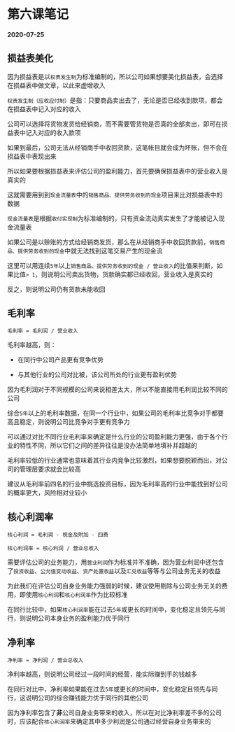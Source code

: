 # 第六课笔记

#### 2020-07-25

## 损益表美化

因为损益表是以`权责发生制`为标准编制的，所以公司如果想要美化损益表，会选择在损益表中做文章，以此来虚增收入

`权责发生制（应收应付制）`是指：只要商品卖出去了，无论是否已经收到款项，都会在损益表中记入对应的收入

公司可以选择将货物发货给经销商，而不需要管货物是否真的全部卖出，即可在损益表中记入对应的收入款项

如果到最后，公司无法从经销商手中收回货款，这笔帐目就会成为坏账，但不会在损益表中表现出来

所以如果要根据损益表来评估公司的盈利能力，首先要确保损益表中的营业收入是真实的

这就需要用到到`现金流量表`中的`销售商品、提供劳务收到的现金`项目来比对损益表中的数据

`现金流量表`是根据`收付实现制`为标准编制的，只有资金流动真实发生了才能被记入现金流量表

如果公司是以赊账的方式给经销商发货，那么在从经销商手中收回货款前，`销售商品、提供劳务收到的现金`中就无法找到这笔交易产生的现金流

这里可以用连续`5年`以上`销售商品、提供劳务收到的现金 / 营业收入`的比值来判断，如果比值`> 1`，则说明公司卖出货物，货款确实都已经收回，营业收入是真实的

反之，则说明公司仍有货款未能收回

## 毛利率

`毛利率 = 毛利润 / 营业收入`

毛利率越高，则：

+ 在同行中公司产品更有竞争优势

+ 与其他行业的公司对比被，该公司所处的行业更有盈利优势

因为毛利润对于不同规模的公司来说相差太大，所以不能直接用毛利润比较不同的公司

综合`5年`以上的毛利率数据，在同一个行业中，如果公司的毛利率比竞争对手都要高且稳定，则说明公司比竞争对手更有竞争力

可以通过对比不同行业毛利率来确定是什么行业的公司盈利能力更强，由于各个行业的特性不同，所以它们之间的差异往往是没办法简单地填补并超越的

毛利率较低的行业通常也意味着其行业内竞争比较激烈，如果想要脱颖而出，对公司的管理层要求就会比较高

建议从毛利率前四名的行业中挑选投资目标，因为毛利率高的行业中能找到好公司的概率更大，风险相对业较小

## 核心利润率

`核心利润 = 毛利润 - 税金及附加 - 四费`

`核心利润率 = 核心利润 / 营业总收入`

需要评估公司的业务能力，用`营业利润`作为标准并不准确，因为营业利润中还包含了`投资收益`、`公允值变动收益`、`资产处置收益`以及`汇兑收益`等等与公司业务无关的收益

为此我们在评估公司自身业务能力强弱的时候，建议使用剔除与公司业务无关的费用，即使用`核心利润`和`核心利润率`作为比较标准

在同行比较中，如果`核心利润率`能在过去`5年`或更长的时间中，变化稳定且领先与同行，则说明公司本身业务的盈利能力优于同行

## 净利率

`净利率 = 净利润 / 营业总收入`

净利率越高，则说明公司经过一段时间的经营，能实际赚到手的钱越多

在同行对比中，净利率如果能在过去`5年`或更长的时间中，变化稳定且领先与同行，这说明公司的综合赚钱能力优于同行的其他公司

因为净利率包含了**非**公司自身业务带来的收入，所以在对比净利率差不多的公司时，应该配合`核心利润率`来确定其中多少利润是公司通过经营自身业务带来的
